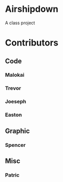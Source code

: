 # Airshipdown
A class project
# Contributors

## Code
### Malokai 
### Trevor
### Joeseph 
### Easton

## Graphic
### Spencer

## Misc
### Patric
